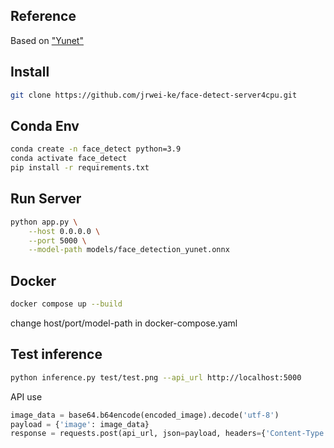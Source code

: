 
## Reference

Based on ["Yunet"](https://opencv.org/blog/opencv-face-detection-cascade-classifier-vs-yunet/)

## Install

```bash
git clone https://github.com/jrwei-ke/face-detect-server4cpu.git
```

## Conda Env

```bash
conda create -n face_detect python=3.9
conda activate face_detect
pip install -r requirements.txt

```

## Run Server

```bash
python app.py \
    --host 0.0.0.0 \
    --port 5000 \
    --model-path models/face_detection_yunet.onnx
```

## Docker 

```bash
docker compose up --build
```
change host/port/model-path in docker-compose.yaml

## Test inference

```bash
python inference.py test/test.png --api_url http://localhost:5000
```

API use

```python
image_data = base64.b64encode(encoded_image).decode('utf-8')
payload = {'image': image_data}
response = requests.post(api_url, json=payload, headers={'Content-Type': 'application/json'})
```
